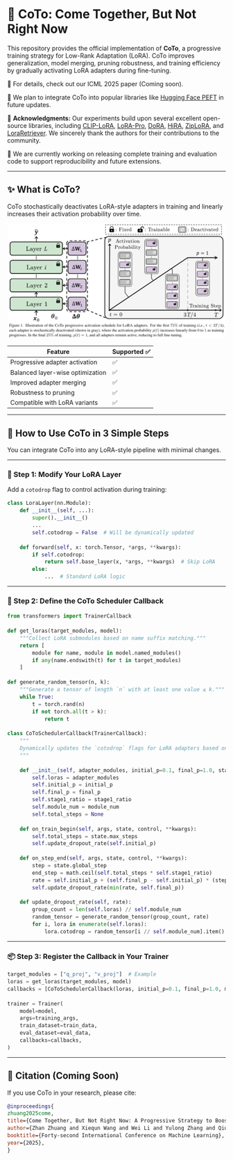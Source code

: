 # 🧠 CoTo: Come Together, But Not Right Now

This repository provides the official implementation of **CoTo**, a progressive training strategy for Low-Rank Adaptation (LoRA). CoTo improves generalization, model merging, pruning robustness, and training efficiency by gradually activating LoRA adapters during fine-tuning.

📄 For details, check out our ICML 2025 paper (Coming soon).

📌 We plan to integrate CoTo into popular libraries like [Hugging Face PEFT](https://github.com/huggingface/peft) in future updates.

🧩 **Acknowledgments:** Our experiments build upon several excellent open-source libraries, including
 [CLIP-LoRA](https://github.com/MaxZanella/CLIP-LoRA), [LoRA-Pro](https://github.com/mrflogs/LoRA-Pro), [DoRA](https://github.com/NVlabs/DoRA), [HiRA](https://github.com/hqsiswiliam/hira), [ZipLoRA](https://github.com/mkshing/ziplora-pytorch), and [LoraRetriever](https://github.com/StyxXuan/LoraRetriever). We sincerely thank the authors for their contributions to the community.

🔧 We are currently working on releasing complete training and evaluation code to support reproducibility and future extensions.

---



## ✨ What is CoTo?

CoTo stochastically deactivates LoRA-style adapters in training and linearly increases their activation probability over time.

![Illustration of the CoTo progressive activation schedule for LoRA adapters.](./coto.png)

| Feature                          | Supported ✅ |
| -------------------------------- | ----------- |
| Progressive adapter activation   | ✅           |
| Balanced layer-wise optimization | ✅           |
| Improved adapter merging         | ✅           |
| Robustness to pruning            | ✅           |
| Compatible with LoRA variants    | ✅           |

---



## 🚀 How to Use CoTo in 3 Simple Steps

You can integrate CoTo into any LoRA-style pipeline with minimal changes.

---

### 🔧 Step 1: Modify Your LoRA Layer

Add a `cotodrop` flag to control activation during training:

```python
class LoraLayer(nn.Module):
    def __init__(self, ...):
        super().__init__()
        ...
        self.cotodrop = False  # Will be dynamically updated

    def forward(self, x: torch.Tensor, *args, **kwargs):
        if self.cotodrop:
            return self.base_layer(x, *args, **kwargs)  # Skip LoRA
        else:
            ...  # Standard LoRA logic
```

---

### 🧠 Step 2: Define the CoTo Scheduler Callback

```python
from transformers import TrainerCallback

def get_loras(target_modules, model):
    """Collect LoRA submodules based on name suffix matching."""
    return [
        module for name, module in model.named_modules()
        if any(name.endswith(t) for t in target_modules)
    ]

def generate_random_tensor(n, k):
    """Generate a tensor of length `n` with at least one value ≤ k."""
    while True:
        t = torch.rand(n)
        if not torch.all(t > k):
            return t

class CoToSchedulerCallback(TrainerCallback):
    """
    Dynamically updates the `cotodrop` flags for LoRA adapters based on training progress.
    """

    def __init__(self, adapter_modules, initial_p=0.1, final_p=1.0, stage1_ratio=0.75, module_num=2):
        self.loras = adapter_modules
        self.initial_p = initial_p
        self.final_p = final_p
        self.stage1_ratio = stage1_ratio
        self.module_num = module_num
        self.total_steps = None

    def on_train_begin(self, args, state, control, **kwargs):
        self.total_steps = state.max_steps
        self.update_dropout_rate(self.initial_p)

    def on_step_end(self, args, state, control, **kwargs):
        step = state.global_step
        end_step = math.ceil(self.total_steps * self.stage1_ratio)
        rate = self.initial_p + (self.final_p - self.initial_p) * (step / end_step)
        self.update_dropout_rate(min(rate, self.final_p))

    def update_dropout_rate(self, rate):
        group_count = len(self.loras) // self.module_num
        random_tensor = generate_random_tensor(group_count, rate)
        for i, lora in enumerate(self.loras):
            lora.cotodrop = random_tensor[i // self.module_num].item() > rate
```

---

### 📦 Step 3: Register the Callback in Your Trainer

```python
target_modules = ["q_proj", "v_proj"]  # Example
loras = get_loras(target_modules, model)
callbacks = [CoToSchedulerCallback(loras, initial_p=0.1, final_p=1.0, module_num=len(target_modules))]

trainer = Trainer(
    model=model,
    args=training_args,
    train_dataset=train_data,
    eval_dataset=eval_data,
    callbacks=callbacks,
)
```

---

## 🧪 Citation (Coming Soon)

If you use CoTo in your research, please cite:

```bibtex
@inproceedings{
zhuang2025come,
title={Come Together, But Not Right Now: A Progressive Strategy to Boost Low-Rank Adaptation},
author={Zhan Zhuang and Xiequn Wang and Wei Li and Yulong Zhang and Qiushi Huang and Shuhao Chen and Xuehao Wang and Yanbin Wei and Yuhe Nie and Kede Ma and Yu Zhang and Ying Wei},
booktitle={Forty-second International Conference on Machine Learning},
year={2025},
}
```
